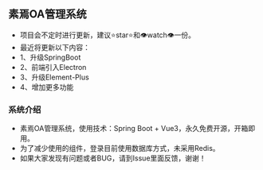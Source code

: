 ## 素焉OA管理系统
- 项目会不定时进行更新，建议⭐star⭐和👁️watch👁️一份。
- 最近将更新以下内容：
- 1、升级SpringBoot
- 2、前端引入Electron
- 3、升级Element-Plus
- 4、增加更多功能

### 系统介绍

- 素焉OA管理系统，使用技术：Spring Boot + Vue3，永久免费开源，开箱即用。
- 为了减少使用的组件，登录目前使用数据库方式，未采用Redis。
- 如果大家发现有问题或者BUG，请到Issue里面反馈，谢谢！